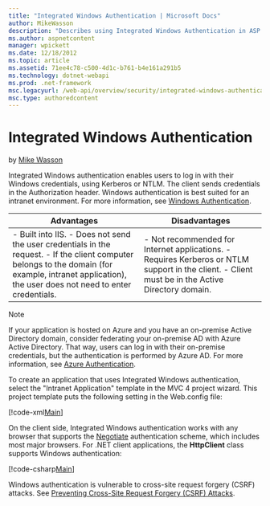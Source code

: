 ```yaml
---
title: "Integrated Windows Authentication | Microsoft Docs"
author: MikeWasson
description: "Describes using Integrated Windows Authentication in ASP.NET Web API."
ms.author: aspnetcontent
manager: wpickett
ms.date: 12/18/2012
ms.topic: article
ms.assetid: 71ee4c78-c500-4d1c-b761-b4e161a291b5
ms.technology: dotnet-webapi
ms.prod: .net-framework
msc.legacyurl: /web-api/overview/security/integrated-windows-authentication
msc.type: authoredcontent
---
```

Integrated Windows Authentication
====================
by [Mike Wasson](https://github.com/MikeWasson)

Integrated Windows authentication enables users to log in with their Windows credentials, using Kerberos or NTLM. The client sends credentials in the Authorization header. Windows authentication is best suited for an intranet environment. For more information, see [Windows Authentication](http://www.iis.net/configreference/system.webserver/security/authentication/windowsauthentication).

| Advantages | Disadvantages |
| --- | --- |
| - Built into IIS. - Does not send the user credentials in the request. - If the client computer belongs to the domain (for example, intranet application), the user does not need to enter credentials. | - Not recommended for Internet applications. - Requires Kerberos or NTLM support in the client. - Client must be in the Active Directory domain. |

> [!NOTE]
> If your application is hosted on Azure and you have an on-premise Active Directory domain, consider federating your on-premise AD with Azure Active Directory. That way, users can log in with their on-premise credentials, but the authentication is performed by Azure AD. For more information, see [Azure Authentication](../../../visual-studio/overview/2012/windows-azure-authentication.md).


To create an application that uses Integrated Windows authentication, select the "Intranet Application" template in the MVC 4 project wizard. This project template puts the following setting in the Web.config file:

[!code-xml[Main](integrated-windows-authentication/samples/sample1.xml)]

On the client side, Integrated Windows authentication works with any browser that supports the [Negotiate](http://www.ietf.org/rfc/rfc4559.txt) authentication scheme, which includes most major browsers. For .NET client applications, the **HttpClient** class supports Windows authentication:

[!code-csharp[Main](integrated-windows-authentication/samples/sample2.cs)]

Windows authentication is vulnerable to cross-site request forgery (CSRF) attacks. See [Preventing Cross-Site Request Forgery (CSRF) Attacks](preventing-cross-site-request-forgery-csrf-attacks.md).
